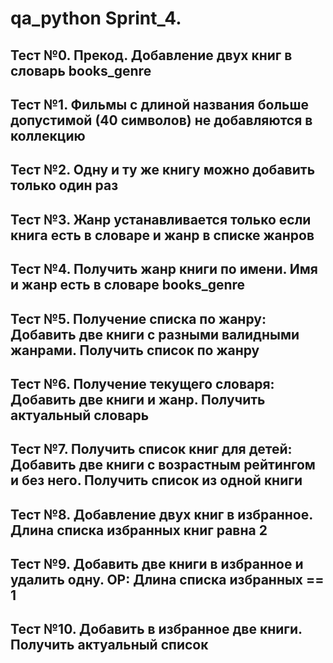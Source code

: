 # qa_python Sprint_4.

## Тест №0. Прекод. Добавление двух книг в словарь books_genre
## Тест №1. Фильмы с длиной названия больше допустимой (40 символов) не добавляются в коллекцию
## Тест №2. Одну и ту же книгу можно добавить только один раз
## Тест №3. Жанр устанавливается только если книга есть в словаре и жанр в списке жанров
## Тест №4. Получить жанр книги по имени. Имя и жанр есть в словаре books_genre
## Тест №5. Получение списка по жанру: Добавить две книги с разными валидными жанрами. Получить список по жанру
## Тест №6. Получение текущего словаря: Добавить две книги и жанр. Получить актуальный словарь
## Тест №7. Получить список книг для детей: Добавить две книги с возрастным рейтингом и без него. Получить список из одной книги
## Тест №8. Добавление двух книг в избранное. Длина списка избранных книг равна 2
## Тест №9. Добавить две книги в избранное и удалить одну. ОР: Длина списка избранных == 1
## Тест №10. Добавить в избранное две книги. Получить актуальный список
